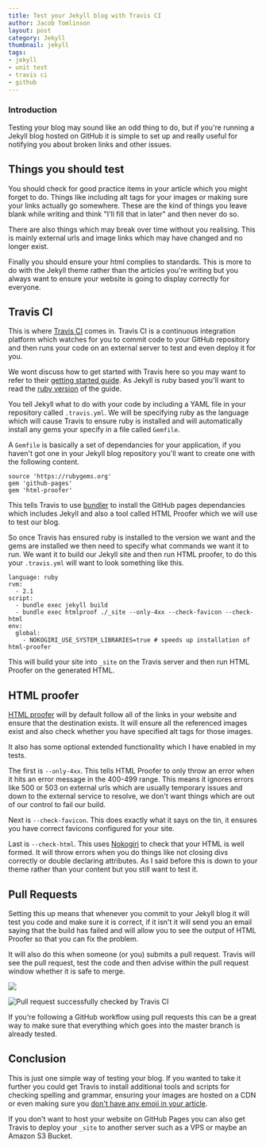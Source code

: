 ```yaml
---
title: Test your Jekyll blog with Travis CI
author: Jacob Tomlinson
layout: post
category: Jekyll
thumbnail: jekyll
tags:
- jekyll
- unit test
- travis ci
- github
---
```


### Introduction

Testing your blog may sound like an odd thing to do, but if you're running a Jekyll
blog hosted on GitHub it is simple to set up and really useful for notifying you about broken links
and other issues.

## Things you should test

You should check for good practice items in your article which you might forget to do.
Things like including alt tags
for your images or making sure your links actually go somewhere. These are the
kind of things you leave blank while writing and think "I'll fill that in later"
and then never do so.

There are also things which may break over time without you realising. This is mainly
external urls and image links which may have changed and no longer exist.

Finally you should ensure your html complies to standards. This is more to do with
the Jekyll theme rather than the articles you're writing but you always
want to ensure your website is going to display correctly for everyone.

## Travis CI

This is where [Travis CI][3] comes in. Travis CI is a continuous integration platform which
watches for you to commit code to your GitHub repository and then runs your code
on an external server to test and even deploy it for you.

We wont discuss how to get started with Travis here so you may want to refer
to their [getting started guide][1]. As Jekyll is ruby based you'll want to read
the [ruby version][7] of the guide.

You tell Jekyll what to do with your code by including a YAML file in your repository
called `.travis.yml`. We will be specifying ruby as the language which will cause Travis
to ensure ruby is installed and will automatically install any gems your specify in
a file called `Gemfile`.

A `Gemfile` is basically a set of dependancies for your application, if you haven't got one
in your Jekyll blog repository you'll want to create one with the following content.

```
source 'https://rubygems.org'
gem 'github-pages'
gem 'html-proofer'
```

This tells Travis to use [bundler][2] to install the GitHub pages dependancies which includes
Jekyll and also a tool called HTML Proofer which we will use to test our blog.

So once Travis has ensured ruby is installed to the version we want and the gems are installed
we then need to specify what commands we want it to run. We want it to build our Jekyll
site and then run HTML proofer, to do this your `.travis.yml` will want to look
something like this.

```
language: ruby
rvm:
  - 2.1
script:
  - bundle exec jekyll build
  - bundle exec htmlproof ./_site --only-4xx --check-favicon --check-html
env:
  global:
    - NOKOGIRI_USE_SYSTEM_LIBRARIES=true # speeds up installation of html-proofer
```

This will build your site into `_site` on the Travis server and then run HTML Proofer
on the generated HTML.

## HTML proofer

[HTML proofer][4] will by default follow all of the links in your website and ensure
that the destination exists. It will ensure all the referenced images exist and also
check whether you have specified alt tags for those images.

It also has some optional extended functionality which I have enabled in my tests.

The first is `--only-4xx`. This tells HTML Proofer to only throw an error when it
hits an error message in the 400-499 range. This means it ignores errors like 500 or 503
on external urls which are usually temporary issues and down to the external service
to resolve, we don't want things which are out of our control to fail our build.

Next is `--check-favicon`. This does exactly what it says on the tin, it ensures
you have correct favicons configured for your site.

Last is `--check-html`. This uses [Nokogiri][5] to check that your HTML is well formed.
It will throw errors when you do things like not closing divs correctly or double
declaring attributes. As I said before this is down to your theme rather than
your content but you still want to test it.

## Pull Requests

Setting this up means that whenever you commit to your Jekyll blog it will test
you code and make sure it is correct, if it isn't it will send you an email saying
that the build has failed and will allow you to see the output of HTML Proofer
so that you can fix the problem.

It will also do this when someone (or you) submits a pull request. Travis will see the pull request,
test the code and then advise within the pull request window whether it is safe to merge.

![](http://i.imgur.com/IxsaFSe.png)

![Pull request successfully checked by Travis CI](http://i.imgur.com/kLZlnlD.png)

If you're following a GitHub workflow using pull requests this can be a great way to
make sure that everything which goes into the master branch is already tested.

## Conclusion

This is just one simple way of testing your blog. If you wanted to take it further
you could get Travis to install additional tools and scripts for checking spelling and grammar,
ensuring your images are hosted on a CDN or even making sure you [don't have any emoji in your article][6].

If you don't want to host your website on GitHub Pages you can also get Travis
to deploy your `_site` to another server such as a VPS or maybe an Amazon S3 Bucket.

[1]: http://docs.travis-ci.com/user/getting-started/
[2]: http://bundler.io/
[3]: https://travis-ci.org
[4]: https://github.com/gjtorikian/html-proofer
[5]: http://www.nokogiri.org/tutorials/ensuring_well_formed_markup.html
[6]: http://zachholman.com/posts/how-github-writes-blog-posts/
[7]: http://docs.travis-ci.com/user/languages/ruby/

